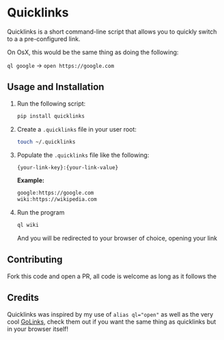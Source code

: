 # Quicklinks
Quicklinks is a short command-line script that allows you to quickly switch to a a pre-configured link.

On OsX, this would be the same thing as doing the following:

`ql google` -> `open https://google.com`

## Usage and Installation
1. Run the following script:
    ```bash
    pip install quicklinks
    ```

1. Create a `.quicklinks` file in your user root:
    ```bash
    touch ~/.quicklinks
    ```
    
1. Populate the `.quicklinks` file like the following:
    ```bash
    {your-link-key}:{your-link-value}
    ```
    
    **Example:**
    ```bash
    google:https://google.com
    wiki:https://wikipedia.com
    ```
    
1. Run the program
    ```bash
    ql wiki
    ```
    
    And you will be redirected to your browser of choice, opening your link
    
## Contributing
Fork this code and open a PR, all code is welcome as long as it follows the 

## Credits
Quicklinks was inspired by my use of `alias ql="open"` as well as the very cool [GoLinks](http://golinks.io/), check them out if you want the same thing as quicklinks but in your browser itself!

